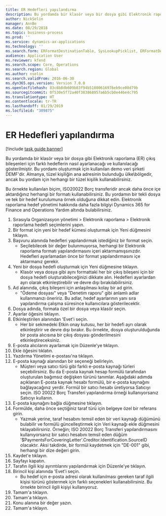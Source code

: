 ```yaml
---
title: ER Hedefleri yapılandırma
description: Bu yordamda bir klasör veya bir dosya gibi Elektronik raporlama (ER) çıkış bileşenleri için farklı hedeflerin nasıl ayarlanacağı ve kullanılacağı gösterilmiştir.
author: NickSelin
manager: AnnBe
ms.date: 08/29/2018
ms.topic: business-process
ms.prod: ''
ms.service: dynamics-ax-applications
ms.technology: ''
ms.search.form: ERFormatDestinationTable, SysLookupPicklist, ERFormatDestinationSettings, ERFormatDestinationEmailSettings, ERExpressionDesignerFormula, SRSPrintDestinationTokens
audience: Application User
ms.reviewer: kfend
ms.search.scope: Core, Operations
ms.search.region: Global
ms.author: nselin
ms.search.validFrom: 2016-06-30
ms.dyn365.ops.version: Version 7.0.0
ms.openlocfilehash: 83c6b8db609b83f94b51800616976eb9ce08d79b
ms.sourcegitcommit: 0f530e5f72a40f383868957a6b5cb0e446e4c795
ms.translationtype: HT
ms.contentlocale: tr-TR
ms.lasthandoff: 01/29/2019
ms.locfileid: "309875"
---
```

# <a name="er-configure-destinations"></a>ER Hedefleri yapılandırma

[!include [task guide banner](../../includes/task-guide-banner.md)]

Bu yordamda bir klasör veya bir dosya gibi Elektronik raporlama (ER) çıkış bileşenleri için farklı hedeflerin nasıl ayarlanacağı ve kullanılacağı gösterilmiştir. Bu yordamı oluşturmak için kullanılan demo veri şirketi DEMF'dir. Almanya, tüzel kişiliğin ana adresinin bulunduğu ülke\bölgedir, ancak bu yordam için herhangi bir tüzel kişilik kullanabilirsiniz. 

Bu örnekte kullanılan biçim, ISO20022 Borç transferidir ancak daha önce içe aktardığınız herhangi bir formatı kullanabilirsiniz. Bu yordamın bir tekli dosya ve tek bir hedef kurulumuna örnek olduğuna dikkat edin. Elektronik raporlama hedef yönetimi hakkında daha fazla bilgiyi Dynamics 365 for Finance and Operations Yardım altında bulabilirsiniz.

1. Sırasıyla Organizasyon yönetimi > Elektronik raporlama > Elektronik raporlama hedefi seçimlerini yapın.
2. Bir format için yeni bir hedef kümesi oluşturmak için Yeni düğmesini tıklayın.
3. Başvuru alanında hedefleri yapılandırmak istediğiniz bir format seçin.
    * Seçilebilecek bir değer bulunmuyorsa, herhangi bir Elektronik raporlama formatı yapılandırmasını içeri aktarmamışsınızdır. Hedefleri ayarlamadan önce bir format yapılandırmasını içe aktarmanız gerekir.  
4. Yeni bir dosya hedefi oluşturmak için Yeni düğmesine tıklayın.
    * Klasör veya dosya gibi aynı formattaki her bir çıkış bileşeni için bir dosya hedefi oluşturabileceğinizi dikkate alın. Hedefleri ayarlardan ayrı olarak etkinleştirebilir ve devre dışı bırakılabilirsiniz.  
5. Ad alanında, çıkış bileşeni için anlaşılması kolay bir ad girin.
    * "Ödeme dosyası" veya "Denetim raporu" gibi anlamlı adlar kullanmanızı öneririz. Bu adlar, hedef ayarlarının yanı sıra yapılandırma çalışma süresince kullanıcılara gösterilecektir.  
6. Dosya adında, formata özel bir dosya veya klasör seçin.
7. Ayarlar öğesini tıklayın.
8. Etkinleştirilen alanından 'Evet'i seçin.
    * Her bir sekmedeki Etkin onay kutusu, her bir hedefi ayrı olarak etkinleştirir ve devre dışı bırakır. Bu örnekte, dosya oluşturulduğunda bir posta alıcısına bir çıkış dosyası gönderilmesini etkinleştireceksiniz.  
9. E-posta alıcılarını ayarlamak için Düzenle'ye tıklayın.
10. Ekle öğesini tıklatın.
11. Yazdırma Yönetimi e-postası'na tıklayın.
12. E-posta kaynağı alanından bir seçeneği belirleyin.
    * Müşteri veya satıcı türü gibi farklı e-posta kaynağı türleri seçebilirsiniz. Bu da E-posta kaynak hesap formülü tarafından oluşturulan bağımsız değişken türünü tanımlar. Aşağıdaki adımda açıklanan E-posta kaynak hesabı formülü, bir e-posta kaynağını bağlayacağınız yerdir. Formül bir satıcı hesabı üretiyorsa Satıcıyı seçin. ISO 20022 Borç Transferi yapılandırma örneği kullanıyorsanız Satıcıyı kullanın.  
13. E-posta kaynağını bağla düğmesine tıklayın.
14. Formülde, daha önce seçtiğiniz taraf türü için belgeye özel bir referans girin.
    * Yazmak yerine, taraf hesabını temsil eden bir veri kaynağı düğümünü bulabilir ve formülü güncelleştirmek için Veri kaynağı ekle düğmesini tıklayabilirsiniz. Örneğin; ISO 20022 Borç Transferi yapılandırmasını kullanıyorsanız bir satıcı hesabını temsil eden düğüm '$PaymentsForCoveringLetter'.Creditor.Identification.SourceID olacaktır. Aksi takdirde, bir formül kaydetmek için "DE-001" gibi, herhangi bir dize değeri girin.  
15. Kaydet'e tıklayın.
16. Sayfayı kapatın.
17. Tarafın ilgili kişi ayrıntılarını yapılandırmak için Düzenle'ye tıklayın.
18. Birincil kişi alanında 'Evet'i seçin.
    * Bu hedef için e-posta adresi olarak kullanılması gereken taraf ilgili kişisi türünü göstermek için farklı seçenekleri kullanabilirsiniz. Bu örnekte birincil ilgili kişiyi kullanıyoruz.  
19. Tamam'a tıklayın.
20. Tamam'a tıklayın.
21. Konu alanına bir değer yazın.
22. Tamam'a tıklayın.

